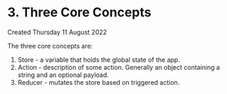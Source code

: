 # 3. Three Core Concepts
Created Thursday 11 August 2022

The three core concepts are:
1. Store - a variable that holds the global state of the app.
2. Action - description of some action. Generally an object containing a string and an optional payload.
3. Reducer - mutates the store based on triggered action.
